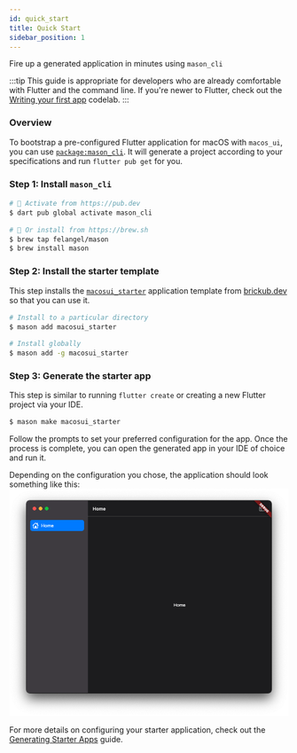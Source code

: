 ```yaml
---
id: quick_start
title: Quick Start
sidebar_position: 1
---
```


Fire up a generated application in minutes using `mason_cli`

:::tip
This guide is appropriate for developers who are already comfortable with Flutter and the command line. If you're newer to Flutter, check out the [Writing your first app](first_app.md) codelab.
:::

### Overview

To bootstrap a pre-configured Flutter application for macOS with `macos_ui`, you can use [`package:mason_cli`](https://pub.dev/packages/mason_cli). It will generate a project according to your specifications and run `flutter pub get` for you.

### Step 1: Install `mason_cli`

```sh
# 🎯 Activate from https://pub.dev
$ dart pub global activate mason_cli
```

```sh
# 🍺 Or install from https://brew.sh
$ brew tap felangel/mason
$ brew install mason
```

### Step 2: Install the starter template

This step installs the [`macosui_starter`](https://brickhub.dev/bricks/macosui_starter/) application template from [brickub.dev](https://brickhub.dev) so that you can use it.

```sh
# Install to a particular directory
$ mason add macosui_starter
```

```sh
# Install globally
$ mason add -g macosui_starter
```

### Step 3: Generate the starter app

This step is similar to running `flutter create` or creating a new Flutter project via your IDE.

```sh
$ mason make macosui_starter
```

Follow the prompts to set your preferred configuration for the app. Once the process is complete, you can open the generated app in your IDE of choice and run it.

Depending on the configuration you chose, the application should look something like this:
![starter_app](../../static/img/starter_app.png)

For more details on configuring your starter application, check out the [Generating Starter Apps](../starter_apps) guide.